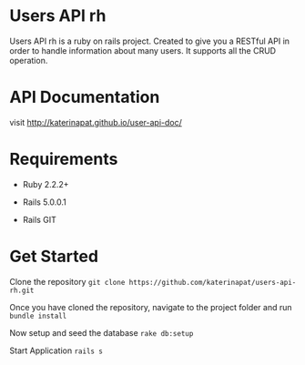 # Users API rh

Users API rh is a ruby on rails project. Created to give you a RESTful API in order to handle information about many users. It supports all the CRUD operation. 

# API Documentation
visit http://katerinapat.github.io/user-api-doc/

# Requirements

* Ruby 2.2.2+

* Rails 5.0.0.1

* Rails GIT


# Get Started

Clone the repository
`git clone https://github.com/katerinapat/users-api-rh.git`

Once you have cloned the repository, navigate to the project folder and run
`bundle install`

Now setup and seed the database
`rake db:setup`

Start Application
`rails s`




